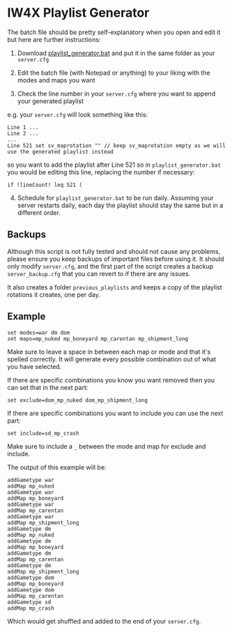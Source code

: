# IW4X Playlist Generator

The batch file should be pretty self-explanatory when you open and edit it but here are further instructions:

1. Download [playlist_generator.bat](playlist_generator.bat) and put it in the same folder as your `server.cfg`

2. Edit the batch file (with Notepad or anything) to your liking with the modes and maps you want
   
4. Check the line number in your `server.cfg` where you want to append your generated playlist

e.g. your `server.cfg` will look something like this:

```
Line 1 ...
Line 2 ...
...
Line 521 set sv_maprotation "" // keep sv_maprotation empty as we will use the generated playlist instead
```

so you want to add the playlist after Line 521 so in `playlist_generator.bat` you would be editing this line, replacing the number if necessary:

```
if !lineCount! leq 521 (
```

4. Schedule for `playlist_generator.bat` to be run daily. Assuming your server restarts daily, each day the playlist should stay the same but in a different order.

## Backups

Although this script is not fully tested and should not cause any problems, please ensure you keep backups of important files before using it. It should only modify `server.cfg`, and the first part of the script creates a backup `server_backup.cfg` that you can revert to if there are any issues.

It also creates a folder `previous_playlists` and keeps a copy of the playlist rotations it creates, one per day.

## Example

```
set modes=war dm dom
set maps=mp_nuked mp_boneyard mp_carentan mp_shipment_long
```

Make sure to leave a space in between each map or mode and that it's spelled correctly. It will generate every possible combination out of what you have selected. 

If there are specific combinations you know you want removed then you can set that in the next part:

```
set exclude=dom_mp_nuked dom_mp_shipment_long
```

If there are specific combinations you want to include you can use the next part:

```
set include=sd_mp_crash
```

Make sure to include a `_` between the mode and map for exclude and include.

The output of this example will be:

```
addGametype war 
addMap mp_nuked 
addGametype war 
addMap mp_boneyard
addGametype war 
addMap mp_carentan 
addGametype war 
addMap mp_shipment_long 
addGametype dm 
addMap mp_nuked 
addGametype dm
addMap mp_boneyard
addGametype dm 
addMap mp_carentan 
addGametype dm
addMap mp_shipment_long
addGametype dom 
addMap mp_boneyard
addGametype dom 
addMap mp_carentan 
addGametype sd
addMap mp_crash
```

Which would get shuffled and added to the end of your `server.cfg`.
